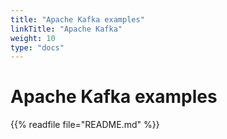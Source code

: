 ```yaml
---
title: "Apache Kafka examples"
linkTitle: "Apache Kafka"
weight: 10
type: "docs"
---
```


# Apache Kafka examples

{{% readfile file="README.md" %}}
